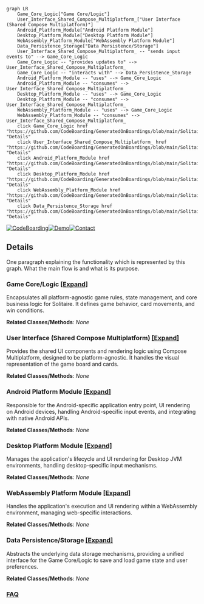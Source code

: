 ```mermaid
graph LR
    Game_Core_Logic["Game Core/Logic"]
    User_Interface_Shared_Compose_Multiplatform_["User Interface (Shared Compose Multiplatform)"]
    Android_Platform_Module["Android Platform Module"]
    Desktop_Platform_Module["Desktop Platform Module"]
    WebAssembly_Platform_Module["WebAssembly Platform Module"]
    Data_Persistence_Storage["Data Persistence/Storage"]
    User_Interface_Shared_Compose_Multiplatform_ -- "sends input events to" --> Game_Core_Logic
    Game_Core_Logic -- "provides updates to" --> User_Interface_Shared_Compose_Multiplatform_
    Game_Core_Logic -- "interacts with" --> Data_Persistence_Storage
    Android_Platform_Module -- "uses" --> Game_Core_Logic
    Android_Platform_Module -- "consumes" --> User_Interface_Shared_Compose_Multiplatform_
    Desktop_Platform_Module -- "uses" --> Game_Core_Logic
    Desktop_Platform_Module -- "consumes" --> User_Interface_Shared_Compose_Multiplatform_
    WebAssembly_Platform_Module -- "uses" --> Game_Core_Logic
    WebAssembly_Platform_Module -- "consumes" --> User_Interface_Shared_Compose_Multiplatform_
    click Game_Core_Logic href "https://github.com/CodeBoarding/GeneratedOnBoardings/blob/main/Solitaire/Game_Core_Logic.md" "Details"
    click User_Interface_Shared_Compose_Multiplatform_ href "https://github.com/CodeBoarding/GeneratedOnBoardings/blob/main/Solitaire/User_Interface_Shared_Compose_Multiplatform_.md" "Details"
    click Android_Platform_Module href "https://github.com/CodeBoarding/GeneratedOnBoardings/blob/main/Solitaire/Android_Platform_Module.md" "Details"
    click Desktop_Platform_Module href "https://github.com/CodeBoarding/GeneratedOnBoardings/blob/main/Solitaire/Desktop_Platform_Module.md" "Details"
    click WebAssembly_Platform_Module href "https://github.com/CodeBoarding/GeneratedOnBoardings/blob/main/Solitaire/WebAssembly_Platform_Module.md" "Details"
    click Data_Persistence_Storage href "https://github.com/CodeBoarding/GeneratedOnBoardings/blob/main/Solitaire/Data_Persistence_Storage.md" "Details"
```

[![CodeBoarding](https://img.shields.io/badge/Generated%20by-CodeBoarding-9cf?style=flat-square)](https://github.com/CodeBoarding/CodeBoarding)[![Demo](https://img.shields.io/badge/Try%20our-Demo-blue?style=flat-square)](https://www.codeboarding.org/demo)[![Contact](https://img.shields.io/badge/Contact%20us%20-%20contact@codeboarding.org-lightgrey?style=flat-square)](mailto:contact@codeboarding.org)

## Details

One paragraph explaining the functionality which is represented by this graph. What the main flow is and what is its purpose.

### Game Core/Logic [[Expand]](./Game_Core_Logic.md)
Encapsulates all platform-agnostic game rules, state management, and core business logic for Solitaire. It defines game behavior, card movements, and win conditions.


**Related Classes/Methods**: _None_

### User Interface (Shared Compose Multiplatform) [[Expand]](./User_Interface_Shared_Compose_Multiplatform_.md)
Provides the shared UI components and rendering logic using Compose Multiplatform, designed to be platform-agnostic. It handles the visual representation of the game board and cards.


**Related Classes/Methods**: _None_

### Android Platform Module [[Expand]](./Android_Platform_Module.md)
Responsible for the Android-specific application entry point, UI rendering on Android devices, handling Android-specific input events, and integrating with native Android APIs.


**Related Classes/Methods**: _None_

### Desktop Platform Module [[Expand]](./Desktop_Platform_Module.md)
Manages the application's lifecycle and UI rendering for Desktop JVM environments, handling desktop-specific input mechanisms.


**Related Classes/Methods**: _None_

### WebAssembly Platform Module [[Expand]](./WebAssembly_Platform_Module.md)
Handles the application's execution and UI rendering within a WebAssembly environment, managing web-specific interactions.


**Related Classes/Methods**: _None_

### Data Persistence/Storage [[Expand]](./Data_Persistence_Storage.md)
Abstracts the underlying data storage mechanisms, providing a unified interface for the Game Core/Logic to save and load game state and user preferences.


**Related Classes/Methods**: _None_



### [FAQ](https://github.com/CodeBoarding/GeneratedOnBoardings/tree/main?tab=readme-ov-file#faq)